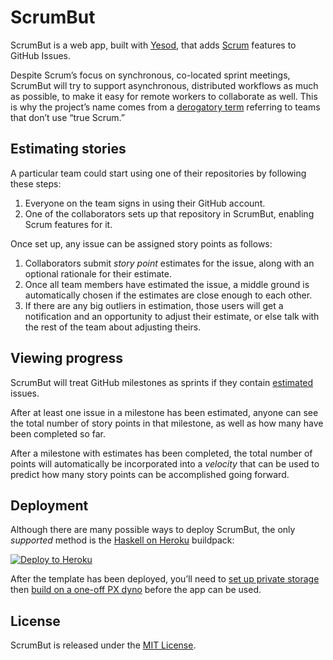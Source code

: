 # ScrumBut

ScrumBut is a web app, built with [Yesod](http://www.yesodweb.com), that adds [Scrum](https://www.scrum.org/resources/what-is-scrum/) features to GitHub Issues.

Despite Scrum’s focus on synchronous, co-located sprint meetings, ScrumBut will try to support asynchronous, distributed workflows as much as possible, to make it easy for remote workers to collaborate as well. This is why the project’s name comes from a [derogatory term](https://www.scrum.org/ScrumBut) referring to teams that don’t use “true Scrum.”

## Estimating stories

A particular team could start using one of their repositories by following these steps:

1. Everyone on the team signs in using their GitHub account.
1. One of the collaborators sets up that repository in ScrumBut, enabling Scrum features for it.

Once set up, any issue can be assigned story points as follows:

1. Collaborators submit _story point_ estimates for the issue, along with an optional rationale for their estimate.
1. Once all team members have estimated the issue, a middle ground is automatically chosen if the estimates are close enough to each other.
1. If there are any big outliers in estimation, those users will get a notification and an opportunity to adjust their estimate, or else talk with the rest of the team about adjusting theirs.

## Viewing progress

ScrumBut will treat GitHub milestones as sprints if they contain [estimated](#estimating-stories) issues.

After at least one issue in a milestone has been estimated, anyone can see the total number of story points in that milestone, as well as how many have been completed so far.

After a milestone with estimates has been completed, the total number of points will automatically be incorporated into a _velocity_ that can be used to predict how many story points can be accomplished going forward.

## Deployment

Although there are many possible ways to deploy ScrumBut, the only _supported_ method is the [Haskell on Heroku](https://haskellonheroku.com) buildpack:

[![Deploy to Heroku](https://www.herokucdn.com/deploy/button.png)](https://heroku.com/deploy)

After the template has been deployed, you’ll need to [set up private storage](https://haskellonheroku.com/tutorial/#set-up-private-storage) then [build on a one-off PX dyno](https://haskellonheroku.com/tutorial/#build-on-a-one-off-px-dyno) before the app can be used.

## License

ScrumBut is released under the [MIT License](LICENSE.md).
